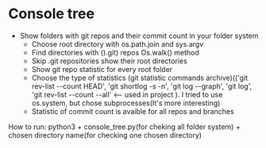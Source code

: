 # Console tree 
- Show folders with git repos and their commit count in your folder system
    - Choose root directory with os.path.join and sys.argv
    - Find directories with ().git) repos Os.walk() method
    - Skip .git repositories show their root directories  
    - Show git repo statistic for every root folder
    - Choose the type of statistics (git statistic commands archive)(('git rev-list --count HEAD', 'git shortlog -s -n', 'git log --graph', 'git log', 'git rev-list --count --all' <-- used in project ). I tried to use os.system, but chose  subprocesses(It's more interesting) 
    - Statistic of commit count is avaible for all repos and branches 

How to run: python3 + console_tree.py(for cheking all folder system) + chosen directory name(for checking one chosen directory)